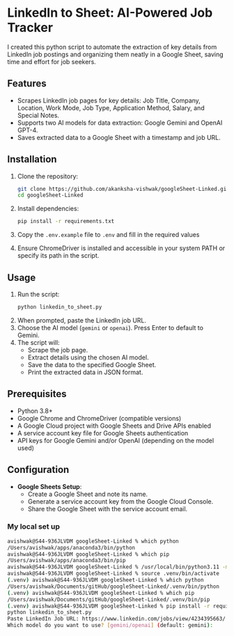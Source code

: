 # LinkedIn to Sheet: AI-Powered Job Tracker

I created this python script to automate the extraction of key details from LinkedIn job postings and organizing them neatly in a Google Sheet, saving time and effort for job seekers.

## Features
- Scrapes LinkedIn job pages for key details: Job Title, Company, Location, Work Mode, Job Type, Application Method, Salary, and Special Notes.
- Supports two AI models for data extraction: Google Gemini and OpenAI GPT-4.
- Saves extracted data to a Google Sheet with a timestamp and job URL.

## Installation
1. Clone the repository:
   ```bash
   git clone https://github.com/akanksha-vishwak/googleSheet-Linked.git
   cd googleSheet-Linked
   ```

2. Install dependencies:
   ```bash
   pip install -r requirements.txt
   ```

3. Copy the `.env.example` file to `.env` and fill in the required values

4. Ensure ChromeDriver is installed and accessible in your system PATH or specify its path in the script.

## Usage
1. Run the script:
   ```bash
   python linkedin_to_sheet.py
   ```
2. When prompted, paste the LinkedIn job URL.
3. Choose the AI model (`gemini` or `openai`). Press Enter to default to Gemini.
4. The script will:
   - Scrape the job page.
   - Extract details using the chosen AI model.
   - Save the data to the specified Google Sheet.
   - Print the extracted data in JSON format.

## Prerequisites
- Python 3.8+
- Google Chrome and ChromeDriver (compatible versions)
- A Google Cloud project with Google Sheets and Drive APIs enabled
- A service account key file for Google Sheets authentication
- API keys for Google Gemini and/or OpenAI (depending on the model used)

## Configuration
- **Google Sheets Setup**:
  - Create a Google Sheet and note its name.
  - Generate a service account key from the Google Cloud Console.
  - Share the Google Sheet with the service account email.

### My local set up 
```bash
avishwak@S44-936JLVDM googleSheet-Linked % which python     
/Users/avishwak/apps/anaconda3/bin/python
avishwak@S44-936JLVDM googleSheet-Linked % which pip   
/Users/avishwak/apps/anaconda3/bin/pip
avishwak@S44-936JLVDM googleSheet-Linked % /usr/local/bin/python3.11 -m venv .venv
avishwak@S44-936JLVDM googleSheet-Linked % source .venv/bin/activate
(.venv) avishwak@S44-936JLVDM googleSheet-Linked % which python
/Users/avishwak/Documents/gitHub/googleSheet-Linked/.venv/bin/python
(.venv) avishwak@S44-936JLVDM googleSheet-Linked % which pip
/Users/avishwak/Documents/gitHub/googleSheet-Linked/.venv/bin/pip
(.venv) avishwak@S44-936JLVDM googleSheet-Linked % pip install -r requirements.txt
python linkedin_to_sheet.py    
Paste LinkedIn Job URL: https://www.linkedin.com/jobs/view/4234395663/
Which model do you want to use? [gemini/openai] (default: gemini):  
```